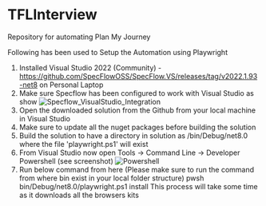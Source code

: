 # TFLInterview
Repository for automating Plan My Journey

Following has been used to Setup the Automation using Playwright
1) Installed Visual Studio 2022 (Community) - https://github.com/SpecFlowOSS/SpecFlow.VS/releases/tag/v2022.1.93-net8 on Personal Laptop
2) Make sure Specflow has been configured to work with Visual Studio as show
   ![Specflow_VisualStudio_Integration](https://github.com/user-attachments/assets/9deb155b-75f2-4736-be6a-3741e6d7ae46)
3) Open the downloaded solution from the Github from your local machine in Visual Studio
4) Make sure to update all the nuget packages before building the solution
5) Build the solution to have a directory in solution as /bin/Debug/net8.0 where the file 'playwright.ps1' will exist
6) From Visual Studio now open Tools -> Command Line -> Developer Powershell (see screenshot)
   ![Powershell](https://github.com/user-attachments/assets/8fa39d8c-3cef-48b3-9561-781b6c0418de)
7) Run below command from here (Please make sure to run the command from where bin exist in your local folder structure)
	pwsh bin/Debug/net8.0/playwright.ps1 install 
   This process will take some time as it downloads all the browsers kits


